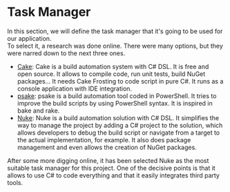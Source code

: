 # Task Manager
In this section, we will define the task manager that it's going to be used for our application.<br>
To select it, a research was done online. There were many options, but they were narred down to the next three ones. 

- [Cake](https://cakebuild.net/): Cake is a build automation system with C# DSL. It is free and open source. It allows to compile code, run unit tests, build NuGet packages... It needs Cake Frosting to code script in pure C#. It runs as a console application with IDE integration.
- [psake](https://github.com/psake/psake): psake is a build automation tool coded in PowerShell. It tries to improve the build scripts by using PowerShell syntax. It is inspired in bake and rake. 
- [Nuke](https://nuke.build/): Nuke is a build automation solution with C# DSL. It simplifies the way to manage the project by adding a C# project to the solution, which allows developers to debug the build script or navigate from a target to the actual implementation, for example. It also does package management and even allows the creation of NuGet packages.

After some more digging online, it has been selected Nuke as the most suitable task manager for this project. One of the decisive points is that it allows to use C# to code everything and that it easily integrates third party tools. 